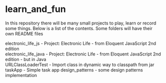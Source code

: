 # learn_and_fun
In this repository there will be many small projects to play, learn or record some things. Below is a list of the
contents. Some folders will have their own README files

electronic_life_js - Project: Electronic Life - from Eloquent JavaScript 2nd edition  
electronic_life_java - Project: Electronic Life - from Eloquent JavaScript 2nd edition - but in Java  
URLClassLoaderTest - Import class in dynamic way to classpath from jar  
taskApp - Simple task app
design_patterns - some design patterns implementation